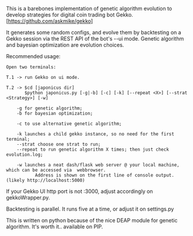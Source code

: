 This is a barebones implementation of genetic algorithm evolution to develop strategies for digital coin trading bot Gekko. [https://github.com/askmike/gekko]

It generates some random configs, and evolve them by backtesting on a Gekko session via the REST API of the bot's --ui mode. Genetic algorithm and bayesian optimization are evolution choices.

Recommended usage:
```
Open two terminals:

T.1 -> run Gekko on ui mode.

T.2 -> $cd [japonicus dir]
       $python japonicus.py [-g|-b] [-c] [-k] [--repeat <X>] [--strat <Strategy>] [-w]
       
    -g for genetic algorithm;
    -b for bayesian optimization;

    -c to use alternative genetic algorithm;
    
    -k launches a child gekko instance, so no need for the first terminal;
    --strat choose one strat to run;
    --repeat to run genetic algorithm X times; then just check evolution.log;
    
    -w launches a neat dash/flask web server @ your local machine, which can be accessed via  webbrowser. 
           Address is shown on the first line of console output. (likely http://localhost:5000)
```
If your Gekko UI http port is not :3000, adjust accordingly on gekkoWrapper.py.

Backtesting is parallel. It runs five at a time, or adjust it on settings.py

This is written on python because of the nice DEAP module for genetic algorithm. It's worth it.. available on PIP.

